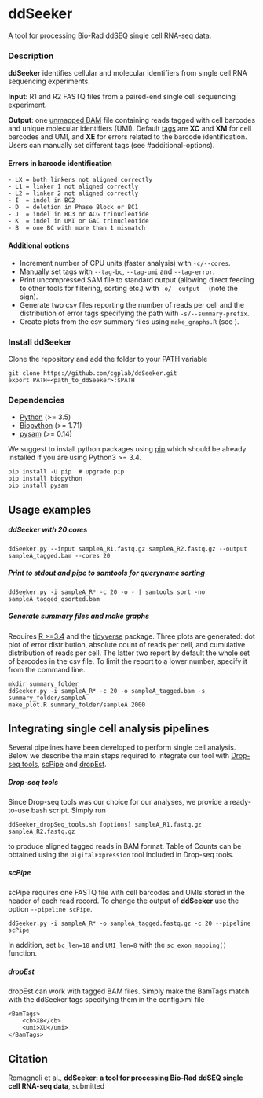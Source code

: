 # ddSeeker
A tool for processing Bio-Rad ddSEQ single cell RNA-seq data.

### Description
**ddSeeker** identifies cellular and molecular identifiers from single cell RNA sequencing experiments.

**Input**: R1 and R2 FASTQ files from a paired-end single cell sequencing experiment.

**Output**: one [unmapped BAM](https://gatkforums.broadinstitute.org/gatk/discussion/11008/ubam-unmapped-bam-format)
file containing reads tagged with cell barcodes and unique molecular identifiers (UMI).
Default [tags](https://genome.sph.umich.edu/wiki/SAM#What_are_TAGs.3F) are
**XC** and **XM** for cell barcodes and UMI, and **XE** for errors related to
the barcode identification.
Users can manually set different tags (see #additional-options).

#### Errors in barcode identification

    - LX = both linkers not aligned correctly
    - L1 = linker 1 not aligned correctly
    - L2 = linker 2 not aligned correctly
    - I  = indel in BC2
    - D  = deletion in Phase Block or BC1
    - J  = indel in BC3 or ACG trinucleotide
    - K  = indel in UMI or GAC trinucleotide
    - B  = one BC with more than 1 mismatch

#### Additional options

  - Increment number of CPU units (faster analysis) with `-c/--cores`.
  - Manually set tags with `--tag-bc`, `--tag-umi` and `--tag-error`.
  - Print uncompressed SAM file to standard output (allowing direct feeding to other tools for
    filtering, sorting etc.) with `-o/--output -` (note the `-` sign).
  - Generate two csv files reporting the number of reads per cell and the distribution
  of error tags specifying the path with `-s/--summary-prefix`.
  - Create plots from the csv summary files using `make_graphs.R` (see ).


### Install ddSeeker
Clone the repository and add the folder to your PATH variable

    git clone https://github.com/cgplab/ddSeeker.git
    export PATH=<path_to_ddSeeker>:$PATH

### Dependencies
- [Python](https://www.python.org/downloads) (>= 3.5)
- [Biopython](http://biopython.org) (>= 1.71)
- [pysam](https://pysam.readthedocs.io) (>= 0.14)

We suggest to install python packages using [pip](https://pip.pypa.io/en/stable/installing/)
which should be already installed if you are using Python3 >= 3.4.

    pip install -U pip  # upgrade pip
    pip install biopython
    pip install pysam

## Usage examples

##### ddSeeker with 20 cores

    ddSeeker.py --input sampleA_R1.fastq.gz sampleA_R2.fastq.gz --output sampleA_tagged.bam --cores 20

##### Print to stdout and pipe to samtools for queryname sorting

    ddSeeker.py -i sampleA_R* -c 20 -o - | samtools sort -no sampleA_tagged_qsorted.bam

##### Generate summary files and make graphs
Requires [R >=3.4](https://www.r-project.org/) and the [tidyverse](https://www.tidyverse.org/) package.
Three plots are generated: dot plot of error distribution, absolute count of reads per
cell, and cumulative distribution of reads per cell. The latter two report by default
the whole set of barcodes in the csv file. To limit the report to a lower
number, specify it from the command line.

    mkdir summary_folder
    ddSeeker.py -i sampleA_R* -c 20 -o sampleA_tagged.bam -s summary_folder/sampleA
    make_plot.R summary_folder/sampleA 2000

## Integrating single cell analysis pipelines
Several pipelines have been developed to perform single cell analysis.
Below we describe the main steps required to integrate our tool with
[Drop-seq tools](http://mccarrolllab.com/dropseq/),
[scPipe](https://github.com/LuyiTian/scPipe) and
[dropEst](https://github.com/hms-dbmi/dropEst).


##### Drop-seq tools
Since Drop-seq tools was our choice for our analyses, we provide a ready-to-use bash
script.  Simply run

    ddSeeker_dropSeq_tools.sh [options] sampleA_R1.fastq.gz sampleA_R2.fastq.gz

to produce aligned tagged reads in BAM format. 
Table of Counts can be obtained using the `DigitalExpression` tool included in Drop-seq tools.

##### scPipe
scPipe requires one FASTQ file with cell barcodes and UMIs stored in the header
of each read record. To change the output of **ddSeeker** use the option
`--pipeline scPipe`.

    ddSeeker.py -i sampleA_R* -o sampleA_tagged.fastq.gz -c 20 --pipeline scPipe

In addition, set `bc_len=18` and `UMI_len=8` with the `sc_exon_mapping()` function.

##### dropEst
dropEst can work with tagged BAM files. Simply make the BamTags match with the
ddSeeker tags specifying them in the config.xml file

    <BamTags>
        <cb>XB</cb>
        <umi>XU</umi>
    </BamTags>

## Citation
Romagnoli et al., **ddSeeker: a tool for processing Bio-Rad ddSEQ single cell RNA-seq data**, submitted
